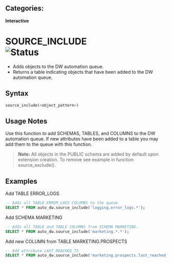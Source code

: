 ## Categories:
**Interactive**

# SOURCE_INCLUDE <br> ![Status](https://img.shields.io/badge/status-draft-yellow)

- Adds objects to the DW automation queue.
- Returns a table indicating objects that have been added to the DW automation queue. 

## Syntax
``` SQL
source_include(<object_pattern>)
```

## Usage Notes
Use this function to add SCHEMAS, TABLES, and COLUMNS to the DW automation queue.  If new attributes have been added to a table you may add them to the queue with this function.

> **Note:** All objects in the PUBLIC schema are added by default upon extension creation.  To remove see example in function source_exclude().

## Examples

Add TABLE ERROR_LOGS
```sql
-- Adds all TABLE ERROR_LOGS COLUMNS to the queue.
SELECT * FROM auto_dw.source_include('logging.error_logs.*');
```

Add SCHEMA MARKETING
```sql
-- Adds all TABLE and TABLE COLUMNS from SCHEMA MARKETING. 
SELECT * FROM auto_dw.source_include('marketing.*.*');
```

Add new COLUMN from TABLE MARKETING.PROSPECTS
```sql
-- Add attribute LAST_REACHED_TS 
SELECT * FROM auto_dw.source_include('marketing.prospects.last_reached_ts');
```

